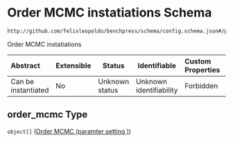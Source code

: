 # Order MCMC instatiations Schema

```txt
http://github.com/felixleopoldo/benchpress/schema/config.schema.json#/properties/resources/properties/structure_learning_algorithms/properties/order_mcmc
```

Order MCMC instatiations


| Abstract            | Extensible | Status         | Identifiable            | Custom Properties | Additional Properties | Access Restrictions | Defined In                                                                  |
| :------------------ | ---------- | -------------- | ----------------------- | :---------------- | --------------------- | ------------------- | --------------------------------------------------------------------------- |
| Can be instantiated | No         | Unknown status | Unknown identifiability | Forbidden         | Allowed               | none                | [config.schema.json\*](../../out/config.schema.json "open original schema") |

## order_mcmc Type

`object[]` ([Order MCMC (paramter setting  )](config-definitions-order-mcmc-paramter-setting--.md))
